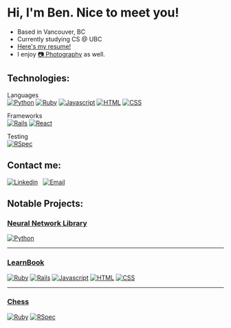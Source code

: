 # Hi, I'm Ben. Nice to meet you!

- Based in Vancouver, BC
- Currently studying CS @ UBC
- [Here's my resume!]()
- I enjoy [&#128247; Photography](https://www.instagram.com/benedict_damian_tan/) as well.

## Technologies:

Languages  
[![Python](https://img.shields.io/badge/-Python-000?style=for-the-badge&logo=python&logoColor=1572B6)](#) [![Ruby](https://img.shields.io/badge/-Ruby-000?style=for-the-badge&logo=ruby&logoColor=CC342D)](#) [![Javascript](https://img.shields.io/badge/-JS-000?style=for-the-badge&logo=javascript)](#) [![HTML](https://img.shields.io/badge/-HTML-000?style=for-the-badge&logo=html5)](#) [![CSS](https://img.shields.io/badge/-CSS-000?style=for-the-badge&logo=css3&logoColor=1572B6)](#) 

Frameworks  
[![Rails](https://img.shields.io/badge/-Rails-000?style=for-the-badge&logo=ruby-on-rails&logoColor=CC0000)](#) [![React](https://img.shields.io/badge/-React-000?style=for-the-badge&logo=react)](#)

Testing  
[![RSpec](https://img.shields.io/badge/-RSpec-000?style=for-the-badge&logo=rspec)](#)


## Contact me:
[![Linkedin](https://img.shields.io/badge/-Ben-000?style=for-the-badge&logo=linkedin&logoColor=azure&color=0A66C2)](https://www.linkedin.com/in/ben12002/)  &nbsp;  [![Email](https://img.shields.io/badge/-Ben-000?style=for-the-badge&logo=gmail&logoColor=azure&color=EA4335)](mailto:bendamian2012@gmail.com)

## Notable Projects:
### [Neural Network Library](https://github.com/Ben12002/Neural-Network-from-Scratch)
[![Python](https://img.shields.io/badge/-Python-000?style=for-the-badge&logo=python&logoColor=1572B6)](#)


***
### [LearnBook](https://github.com/Ben12002/learnbook)
[![Ruby](https://img.shields.io/badge/-Ruby-000?style=for-the-badge&logo=ruby&logoColor=CC342D)](#) [![Rails](https://img.shields.io/badge/-Rails-000?style=for-the-badge&logo=ruby-on-rails&logoColor=CC0000)](#)
[![Javascript](https://img.shields.io/badge/-JS-000?style=for-the-badge&logo=javascript)](#) [![HTML](https://img.shields.io/badge/-HTML-000?style=for-the-badge&logo=html5)](#) [![CSS](https://img.shields.io/badge/-CSS-000?style=for-the-badge&logo=css3&logoColor=1572B6)](#) 

***
### [Chess](https://github.com/Ben12002/chess)
[![Ruby](https://img.shields.io/badge/-Ruby-000?style=for-the-badge&logo=ruby&logoColor=CC342D)](#) [![RSpec](https://img.shields.io/badge/-RSpec-000?style=for-the-badge&logo=rspec)](#)

